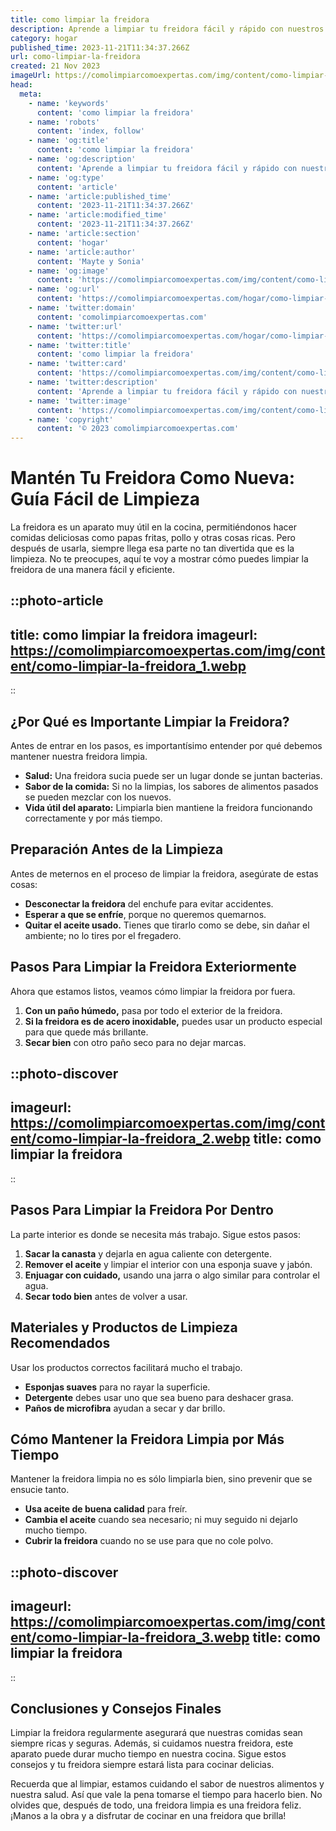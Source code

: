 ```yaml
---
title: como limpiar la freidora
description: Aprende a limpiar tu freidora fácil y rápido con nuestros consejos prácticos para una cocina impecable y eficiente. ¡Manos a la obra!
category: hogar
published_time: 2023-11-21T11:34:37.266Z
url: como-limpiar-la-freidora
created: 21 Nov 2023
imageUrl: https://comolimpiarcomoexpertas.com/img/content/como-limpiar-la-freidora_1.webp
head:
  meta:
    - name: 'keywords'
      content: 'como limpiar la freidora'
    - name: 'robots'
      content: 'index, follow'
    - name: 'og:title'
      content: 'como limpiar la freidora'
    - name: 'og:description'
      content: 'Aprende a limpiar tu freidora fácil y rápido con nuestros consejos prácticos para una cocina impecable y eficiente. ¡Manos a la obra!'
    - name: 'og:type'
      content: 'article'
    - name: 'article:published_time'
      content: '2023-11-21T11:34:37.266Z'
    - name: 'article:modified_time'
      content: '2023-11-21T11:34:37.266Z'
    - name: 'article:section'
      content: 'hogar'
    - name: 'article:author'
      content: 'Mayte y Sonia'
    - name: 'og:image'
      content: 'https://comolimpiarcomoexpertas.com/img/content/como-limpiar-la-freidora_3.webp'
    - name: 'og:url'
      content: 'https://comolimpiarcomoexpertas.com/hogar/como-limpiar-la-freidora'
    - name: 'twitter:domain'
      content: 'comolimpiarcomoexpertas.com'
    - name: 'twitter:url'
      content: 'https://comolimpiarcomoexpertas.com/hogar/como-limpiar-la-freidora'
    - name: 'twitter:title'
      content: 'como limpiar la freidora'
    - name: 'twitter:card'
      content: 'https://comolimpiarcomoexpertas.com/img/content/como-limpiar-la-freidora_3.webp'
    - name: 'twitter:description'
      content: 'Aprende a limpiar tu freidora fácil y rápido con nuestros consejos prácticos para una cocina impecable y eficiente. ¡Manos a la obra!'
    - name: 'twitter:image'
      content: 'https://comolimpiarcomoexpertas.com/img/content/como-limpiar-la-freidora_3.webp'
    - name: 'copyright'
      content: '© 2023 comolimpiarcomoexpertas.com'
---
```

# Mantén Tu Freidora Como Nueva: Guía Fácil de Limpieza

La freidora es un aparato muy útil en la cocina, permitiéndonos hacer comidas deliciosas como papas fritas, pollo y otras cosas ricas. Pero después de usarla, siempre llega esa parte no tan divertida que es la limpieza. No te preocupes, aquí te voy a mostrar cómo puedes limpiar la freidora de una manera fácil y eficiente.

::photo-article
---
title: como limpiar la freidora
imageurl: https://comolimpiarcomoexpertas.com/img/content/como-limpiar-la-freidora_1.webp
---
::

## ¿Por Qué es Importante Limpiar la Freidora?

Antes de entrar en los pasos, es importantísimo entender por qué debemos mantener nuestra freidora limpia.

- **Salud:** Una freidora sucia puede ser un lugar donde se juntan bacterias.
- **Sabor de la comida:** Si no la limpias, los sabores de alimentos pasados se pueden mezclar con los nuevos.
- **Vida útil del aparato:** Limpiarla bien mantiene la freidora funcionando correctamente y por más tiempo.

## Preparación Antes de la Limpieza

Antes de meternos en el proceso de limpiar la freidora, asegúrate de estas cosas:

- **Desconectar la freidora** del enchufe para evitar accidentes.
- **Esperar a que se enfríe**, porque no queremos quemarnos.
- **Quitar el aceite usado.** Tienes que tirarlo como se debe, sin dañar el ambiente; no lo tires por el fregadero.

## Pasos Para Limpiar la Freidora Exteriormente

Ahora que estamos listos, veamos cómo limpiar la freidora por fuera.

1. **Con un paño húmedo,** pasa por todo el exterior de la freidora.
2. **Si la freidora es de acero inoxidable,** puedes usar un producto especial para que quede más brillante.
3. **Secar bien** con otro paño seco para no dejar marcas.


::photo-discover
---
imageurl: https://comolimpiarcomoexpertas.com/img/content/como-limpiar-la-freidora_2.webp
title: como limpiar la freidora
---
::

## Pasos Para Limpiar la Freidora Por Dentro

La parte interior es donde se necesita más trabajo. Sigue estos pasos:

1. **Sacar la canasta** y dejarla en agua caliente con detergente.
2. **Remover el aceite** y limpiar el interior con una esponja suave y jabón.
3. **Enjuagar con cuidado,** usando una jarra o algo similar para controlar el agua.
4. **Secar todo bien** antes de volver a usar.

## Materiales y Productos de Limpieza Recomendados

Usar los productos correctos facilitará mucho el trabajo.

- **Esponjas suaves** para no rayar la superficie.
- **Detergente** debes usar uno que sea bueno para deshacer grasa.
- **Paños de microfibra** ayudan a secar y dar brillo.

## Cómo Mantener la Freidora Limpia por Más Tiempo

Mantener la freidora limpia no es sólo limpiarla bien, sino prevenir que se ensucie tanto.

- **Usa aceite de buena calidad** para freír.
- **Cambia el aceite** cuando sea necesario; ni muy seguido ni dejarlo mucho tiempo.
- **Cubrir la freidora** cuando no se use para que no cole polvo.


::photo-discover
---
imageurl: https://comolimpiarcomoexpertas.com/img/content/como-limpiar-la-freidora_3.webp
title: como limpiar la freidora
---
::

## Conclusiones y Consejos Finales

Limpiar la freidora regularmente asegurará que nuestras comidas sean siempre ricas y seguras. Además, si cuidamos nuestra freidora, este aparato puede durar mucho tiempo en nuestra cocina. Sigue estos consejos y tu freidora siempre estará lista para cocinar delicias.

Recuerda que al limpiar, estamos cuidando el sabor de nuestros alimentos y nuestra salud. Así que vale la pena tomarse el tiempo para hacerlo bien. No olvides que, después de todo, una freidora limpia es una freidora feliz. ¡Manos a la obra y a disfrutar de cocinar en una freidora que brilla!